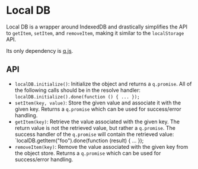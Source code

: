 # Local DB

Local DB is a wrapper around IndexedDB and drastically simplifies the API to `getItem`, `setItem`, and `removeItem`, making it similar to the `localStorage` API.

Its only dependency is [q.js](https://github.com/kriskowal/q).

## API

- `localDB.initialize()`: Initialize the object and returns a `q.promise`. All of the following calls should be in the resolve handler: `localDB.initialize().done(function () { ... });`
- `setItem(key, value)`: Store the given value and associate it with the given key. Returns a `q.promise` which can be used for success/error handling.
- `getItem(key)`: Retrieve the value associated with the given key. The return value is not the retrieved value, but rather a `q.promise`. The success handler of the `q.promise` will contain the retrieved value: `localDB.getItem("foo").done(function (result) { ... });
- `removeItem(key)`: Remove the value associated with the given key from the object store. Returns a `q.promise` which can be used for success/error handling.